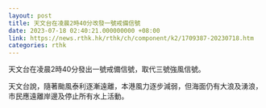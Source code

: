 ```yaml
---
layout: post
title: 天文台在凌晨2時40分改發一號戒備信號
date: 2023-07-18 02:40:21.000000000 +08:00
link: https://news.rthk.hk/rthk/ch/component/k2/1709387-20230718.htm
categories: rthk
---
```


天文台在凌晨2時40分發出一號戒備信號，取代三號強風信號。

天文台說，隨著颱風泰利逐漸遠離，本港風力逐步減弱，但海面仍有大浪及湧浪，市民應遠離岸邊及停止所有水上活動。
